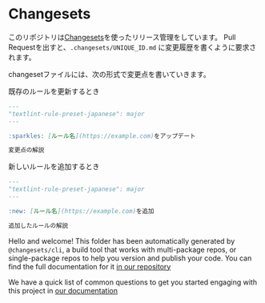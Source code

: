 # Changesets

このリポジトリは[Changesets](https://github.com/atlassian/changesets)を使ったリリース管理をしています。
Pull Requestを出すと、`.changesets/UNIQUE_ID.md` に変更履歴を書くように要求されます。

changesetファイルには、次の形式で変更点を書いていきます。

既存のルールを更新するとき

```markdown
---
"textlint-rule-preset-japanese": major
---

:sparkles: [ルール名](https://example.com)をアップデート

変更点の解説

```

新しいルールを追加するとき

```markdown
---
"textlint-rule-preset-japanese": major
---

:new: [ルール名](https://example.com)を追加

追加したルールの解説

```

Hello and welcome! This folder has been automatically generated by `@changesets/cli`, a build tool that works
with multi-package repos, or single-package repos to help you version and publish your code. You can
find the full documentation for it [in our repository](https://github.com/changesets/changesets)

We have a quick list of common questions to get you started engaging with this project in
[our documentation](https://github.com/changesets/changesets/blob/main/docs/common-questions.md)


